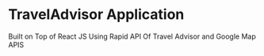 # TravelAdvisor Application 
Built on Top of React JS Using Rapid API Of Travel Advisor and Google Map APIS 
